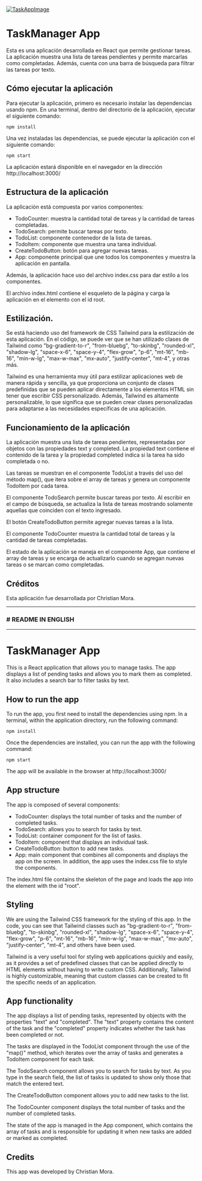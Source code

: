 
[![TaskAppImage](https://media.discordapp.net/attachments/1008571074981658694/1090663183267659838/image.png?width=1276&height=632 "TaskAppImage")](https://media.discordapp.net/attachments/1008571074981658694/1090663183267659838/image.png?width=1276&height=632 "TaskAppImage")

# TaskManager App
Esta es una aplicación desarrollada en React que permite gestionar tareas. La aplicación muestra una lista de tareas pendientes y permite marcarlas como completadas. Además, cuenta con una barra de búsqueda para filtrar las tareas por texto.

## Cómo ejecutar la aplicación
Para ejecutar la aplicación, primero es necesario instalar las dependencias usando npm. En una terminal, dentro del directorio de la aplicación, ejecutar el siguiente comando:


`npm install`

Una vez instaladas las dependencias, se puede ejecutar la aplicación con el siguiente comando:

`npm start`

La aplicación estará disponible en el navegador en la dirección http://localhost:3000/

## Estructura de la aplicación

La aplicación está compuesta por varios componentes:

- TodoCounter: muestra la cantidad total de tareas y la cantidad de tareas completadas.
- TodoSearch: permite buscar tareas por texto.
- TodoList: componente contenedor de la lista de tareas.
- TodoItem: componente que muestra una tarea individual.
- CreateTodoButton: botón para agregar nuevas tareas.
- App: componente principal que une todos los componentes y muestra la aplicación en pantalla.

Además, la aplicación hace uso del archivo index.css para dar estilo a los componentes.

El archivo index.html contiene el esqueleto de la página y carga la aplicación en el elemento con el id root.

## Estilización.

Se está haciendo uso del framework de CSS Tailwind para la estilización de esta aplicación. En el código, se puede ver que se han utilizado clases de Tailwind como "bg-gradient-to-r", "from-bluebg", "to-skinbg", "rounded-xl", "shadow-lg", "space-x-6", "space-y-4", "flex-grow", "p-6", "mt-16", "mb-16", "min-w-lg", "max-w-max", "mx-auto", "justify-center", "mt-4", y otras más.

Tailwind es una herramienta muy útil para estilizar aplicaciones web de manera rápida y sencilla, ya que proporciona un conjunto de clases predefinidas que se pueden aplicar directamente a los elementos HTML sin tener que escribir CSS personalizado. Además, Tailwind es altamente personalizable, lo que significa que se pueden crear clases personalizadas para adaptarse a las necesidades específicas de una aplicación.

## Funcionamiento de la aplicación

La aplicación muestra una lista de tareas pendientes, representadas por objetos con las propiedades text y completed. La propiedad text contiene el contenido de la tarea y la propiedad completed indica si la tarea ha sido completada o no.

Las tareas se muestran en el componente TodoList a través del uso del método map(), que itera sobre el array de tareas y genera un componente TodoItem por cada tarea.

El componente TodoSearch permite buscar tareas por texto. Al escribir en el campo de búsqueda, se actualiza la lista de tareas mostrando solamente aquellas que coinciden con el texto ingresado.

El botón CreateTodoButton permite agregar nuevas tareas a la lista.

El componente TodoCounter muestra la cantidad total de tareas y la cantidad de tareas completadas.

El estado de la aplicación se maneja en el componente App, que contiene el array de tareas y se encarga de actualizarlo cuando se agregan nuevas tareas o se marcan como completadas.
## Créditos
Esta aplicación fue desarrollada por Christian Mora. 


------------

### # README IN ENGLISH


------------


# TaskManager App
This is a React application that allows you to manage tasks. The app displays a list of pending tasks and allows you to mark them as completed. It also includes a search bar to filter tasks by text.

## How to run the app
To run the app, you first need to install the dependencies using npm. In a terminal, within the application directory, run the following command:


`npm install`

Once the dependencies are installed, you can run the app with the following command:


`npm start`

The app will be available in the browser at http://localhost:3000/

## App structure
The app is composed of several components:

- TodoCounter: displays the total number of tasks and the number of completed tasks.
- TodoSearch: allows you to search for tasks by text.
- TodoList: container component for the list of tasks.
- TodoItem: component that displays an individual task.
- CreateTodoButton: button to add new tasks.
- App: main component that combines all components and displays the app on the screen.
In addition, the app uses the index.css file to style the components.

The index.html file contains the skeleton of the page and loads the app into the element with the id "root".

## Styling

We are using the Tailwind CSS framework for the styling of this app. In the code, you can see that Tailwind classes such as "bg-gradient-to-r", "from-bluebg", "to-skinbg", "rounded-xl", "shadow-lg", "space-x-6", "space-y-4", "flex-grow", "p-6", "mt-16", "mb-16", "min-w-lg", "max-w-max", "mx-auto", "justify-center", "mt-4", and others have been used.

Tailwind is a very useful tool for styling web applications quickly and easily, as it provides a set of predefined classes that can be applied directly to HTML elements without having to write custom CSS. Additionally, Tailwind is highly customizable, meaning that custom classes can be created to fit the specific needs of an application.

## App functionality
The app displays a list of pending tasks, represented by objects with the properties "text" and "completed". The "text" property contains the content of the task and the "completed" property indicates whether the task has been completed or not.

The tasks are displayed in the TodoList component through the use of the "map()" method, which iterates over the array of tasks and generates a TodoItem component for each task.

The TodoSearch component allows you to search for tasks by text. As you type in the search field, the list of tasks is updated to show only those that match the entered text.

The CreateTodoButton component allows you to add new tasks to the list.

The TodoCounter component displays the total number of tasks and the number of completed tasks.

The state of the app is managed in the App component, which contains the array of tasks and is responsible for updating it when new tasks are added or marked as completed.

## Credits
This app was developed by Christian Mora. 
